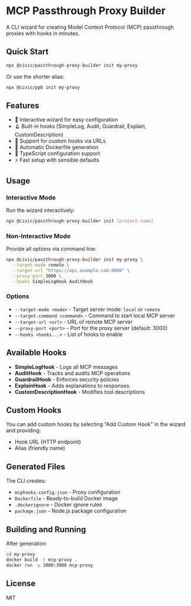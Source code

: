 # MCP Passthrough Proxy Builder

A CLI wizard for creating Model Context Protocol (MCP) passthrough proxies with hooks in minutes.

## Quick Start

```bash
npx @civic/passthrough-proxy-builder init my-proxy
```

Or use the shorter alias:

```bash
npx @civic/ppb init my-proxy
```

## Features

- 🚀 Interactive wizard for easy configuration
- 🪝 Built-in hooks (SimpleLog, Audit, Guardrail, Explain, CustomDescription)
- 🔗 Support for custom hooks via URLs
- 🐳 Automatic Dockerfile generation
- 📝 TypeScript configuration support
- ⚡ Fast setup with sensible defaults

## Usage

### Interactive Mode

Run the wizard interactively:

```bash
npx @civic/passthrough-proxy-builder init [project-name]
```

### Non-Interactive Mode

Provide all options via command line:

```bash
npx @civic/passthrough-proxy-builder init my-proxy \
  --target-mode remote \
  --target-url "https://api.example.com:8000" \
  --proxy-port 3000 \
  --hooks SimpleLogHook AuditHook
```

### Options

- `--target-mode <mode>` - Target server mode: `local` or `remote`
- `--target-command <command>` - Command to start local MCP server
- `--target-url <url>` - URL of remote MCP server
- `--proxy-port <port>` - Port for the proxy server (default: 3000)
- `--hooks <hooks...>` - List of hooks to enable

## Available Hooks

- **SimpleLogHook** - Logs all MCP messages
- **AuditHook** - Tracks and audits MCP operations
- **GuardrailHook** - Enforces security policies
- **ExplainHook** - Adds explanations to responses
- **CustomDescriptionHook** - Modifies tool descriptions

## Custom Hooks

You can add custom hooks by selecting "Add Custom Hook" in the wizard and providing:
- Hook URL (HTTP endpoint)
- Alias (friendly name)

## Generated Files

The CLI creates:
- `mcphooks.config.json` - Proxy configuration
- `Dockerfile` - Ready-to-build Docker image
- `.dockerignore` - Docker ignore rules
- `package.json` - Node.js package configuration

## Building and Running

After generation:

```bash
cd my-proxy
docker build -t mcp-proxy .
docker run -p 3000:3000 mcp-proxy
```

## License

MIT
